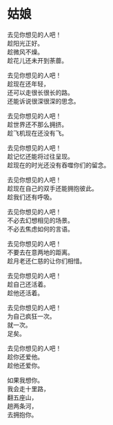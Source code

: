 # 姑娘
去见你想见的人吧！<br/>
趁阳光正好。<br/>
趁微风不燥。<br/>
趁花儿还未开到荼蘼。<br/>

去见你想见的人吧！<br/>
趁现在还年轻，<br/>
还可以走很长很长的路。<br/>
还能诉说很深很深的思念。<br/>
                                             
去见你想见的人吧！<br/>
趁世界还不那么拥挤。<br/>
趁飞机现在还没有飞。<br/>

去见你想见的人吧！<br/>
趁记忆还能将过往呈现。<br/>
趁现在的时光还没有吞噬你们的留念。<br/>

去见你想见的人吧！<br/>
趁现在自己的双手还能拥抱彼此。<br/>
趁我们还有呼吸。<br/>

去见你想见的人吧！<br/>
不必去幻想相见的场景。<br/>
不必去焦虑如何的言语。<br/>

去见你想见的人吧！<br/>
不要去在意两地的距离。<br/>
趁月老还仁慈的让你们相惜。<br/>

去见你想见的人吧！<br/>
趁自己还活着。<br/>
趁他还活着。<br/>
     
去见你想见的人吧！<br/>
为自己疯狂一次。<br/>
就一次。<br/>
足矣。<br/>
     
去见你想见的人吧！<br/>
趁你还爱他。<br/>
趁他还爱你。<br/>

如果我想你。<br/>
我会走十里路，<br/>
翻五座山，<br/>
趟两条河，<br/>
去拥抱你。<br/>

